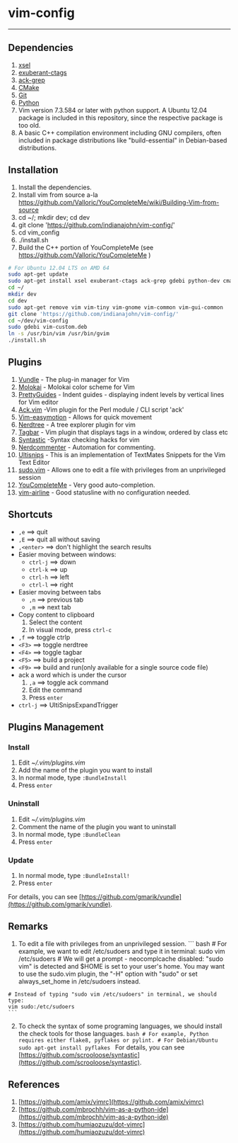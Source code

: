 # vim-config

---------------------

## Dependencies

  1. [xsel](http://www.kfish.org/software/xsel/)
  2. [exuberant-ctags](http://ctags.sourceforge.net/)
  3. [ack-grep](http://betterthangrep.com/)
  4. [CMake](http://cmake.org/)
  5. [Git](http://git-scm.com/)
  6. [Python](http://python.org/)
  7. Vim version 7.3.584 or later with python support.  A Ubuntu 12.04 package is included in this repository, since the respective package is too old.
  8. A basic C++ compilation environment including GNU compilers, often included in package distributions like "build-essential" in Debian-based distributions.



## Installation

  1. Install the dependencies.
  2. Install vim from source a-la https://github.com/Valloric/YouCompleteMe/wiki/Building-Vim-from-source
  3. cd ~/; mkdir dev; cd dev
  4. git clone 'https://github.com/indianajohn/vim-config/'
  5. cd vim_config
  6. ./install.sh
  7. Build the C++ portion of YouCompleteMe (see https://github.com/Valloric/YouCompleteMe )

``` bash
# For Ubuntu 12.04 LTS on AMD 64
sudo apt-get update
sudo apt-get install xsel exuberant-ctags ack-grep gdebi python-dev cmake git build-essential python-dev pyflakes
cd ~/
mkdir dev
cd dev
sudo apt-get remove vim vim-tiny vim-gnome vim-common vim-gui-common
git clone 'https://github.com/indianajohn/vim-config/'
cd ~/dev/vim-config
sudo gdebi vim-custom.deb
ln -s /usr/bin/vim /usr/bin/gvim
./install.sh
```

## Plugins

  1. [Vundle](https://github.com/gmarik/vundle) - The plug-in manager for Vim
  2. [Molokai](https://github.com/tomasr/molokai) - Molokai color scheme for Vim
  3. [PrettyGuides](https://github.com/adonis0147/prettyGuides) - Indent guides - displaying indent levels by vertical lines for Vim editor
  4. [Ack.vim](https://github.com/mileszs/ack.vim) -Vim plugin for the Perl module / CLI script 'ack'
  5. [Vim-easymotion](https://github.com/Lokaltog/vim-easymotion) - Allows for quick movement
  6. [Nerdtree](https://github.com/scrooloose/nerdtree) - A tree explorer plugin for vim
  7. [Tagbar](https://github.com/majutsushi/tagbar) - Vim plugin that displays tags in a window, ordered by class etc
  8. [Syntastic](https://github.com/scrooloose/syntastic) -Syntax checking hacks for vim
  9. [Nerdcommenter](https://github.com/scrooloose/nerdcommenter) - Automation for commenting.
  10. [Ultisnips](https://github.com/SirVer/ultisnips) - This is an implementation of TextMates Snippets for the Vim Text Editor
  11. [sudo.vim](https://github.com/vim-scripts/sudo.vim) - Allows one to edit a file with privileges from an unprivileged session
  12. [YouCompleteMe](https://github.com/Valloric/YouCompleteMe) - Very good auto-completion.
  13. [vim-airline](https://github.com/bling/vim-airline) - Good statusline with no configuration needed.

## Shortcuts

  - `,e`  ==> quit
  - `,E`  ==> quit all without saving
  - `,<enter>`  ==> don't highlight the search results
  - Easier moving between windows:
    + `ctrl-j`  ==> down
    + `ctrl-k`  ==> up
    + `ctrl-h`  ==> left
    + `ctrl-l`  ==> right
  - Easier moving between tabs
    + `,n`  ==> previous tab
    + `,m`  ==> next tab
  - Copy content to clipboard
    1. Select the content
    2. In visual mode, press `ctrl-c`
  - `,f`  ==> toggle ctrlp
  - `<F3>`  ==> toggle nerdtree
  - `<F4>`  ==> toggle tagbar
  - `<F5>`  ==> build a project
  - `<F9>`  ==> build and run(only available for a single source code file)
  - ack a word which is under the cursor
    1. `,a` ==> toggle ack command
    2. Edit the command
    3. Press `enter`
  - `ctrl-j`  ==> UltiSnipsExpandTrigger

## Plugins Management

### Install

  1. Edit *~/.vim/plugins.vim*
  2. Add the name of the plugin you want to install
  3. In normal mode, type `:BundleInstall`
  4. Press `enter`

### Uninstall

  1. Edit *~/.vim/plugins.vim*
  2. Comment the name of the plugin you want to uninstall
  3. In normal mode, type `:BundleClean`
  4. Press `enter`

### Update

  1. In normal mode, type `:BundleInstall!`
  2. Press `enter`

For details, you can see [https://github.com/gmarik/vundle](https://github.com/gmarik/vundle).

## Remarks

  1. To edit a file with privileges from an unprivileged session.
    ``` bash
    # For example, we want to edit /etc/sudoers and type it in terminal:
    sudo vim /etc/sudoers
    # We will get a prompt - neocomplcache disabled: "sudo vim" is detected and $HOME is set to your user's home. You may want to use the sudo.vim plugin, the "-H" option with "sudo" or set always_set_home in /etc/sudoers instead.

    # Instead of typing "sudo vim /etc/sudoers" in terminal, we should type:
    vim sudo:/etc/sudoers
    ```
  2. To check the syntax of some programing languages, we should install the check tools for those languages.
    ```bash
    # For example, Python requires either flake8, pyflakes or pylint.
    # For Debian/Ubuntu
    sudo apt-get install pyflakes
    ```
    For details, you can see [https://github.com/scrooloose/syntastic](https://github.com/scrooloose/syntastic).

## References

  1. [https://github.com/amix/vimrc](https://github.com/amix/vimrc)
  2. [https://github.com/mbrochh/vim-as-a-python-ide](https://github.com/mbrochh/vim-as-a-python-ide)
  3. [https://github.com/humiaozuzu/dot-vimrc](https://github.com/humiaozuzu/dot-vimrc)

